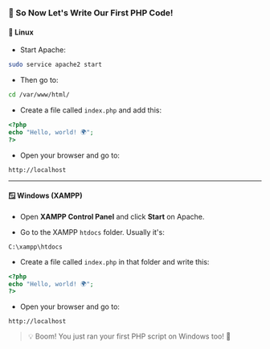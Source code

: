 ### 🚀 So Now Let's Write Our First PHP Code!

#### 🐧 Linux
+ Start Apache:
```bash
sudo service apache2 start
````

- Then go to:
    

```bash
cd /var/www/html/
```

- Create a file called `index.php` and add this:
    

```php
<?php
echo "Hello, world! 🌍";
?>
```

- Open your browser and go to:
    

```
http://localhost
```

---

#### 🪟 Windows (XAMPP)

- Open **XAMPP Control Panel** and click **Start** on Apache.
    
- Go to the XAMPP `htdocs` folder. Usually it's:
    

```
C:\xampp\htdocs
```

- Create a file called `index.php` in that folder and write this:
    

```php
<?php
echo "Hello, world! 🌍";
?>
```

- Open your browser and go to:
    

```
http://localhost
```

> 💡 Boom! You just ran your first PHP script on Windows too! 🎉